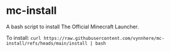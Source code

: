 # mc-install
A bash script to install The Official Minecraft Launcher.

To install:
`curl https://raw.githubusercontent.com/vynnhere/mc-install/refs/heads/main/install | bash`
